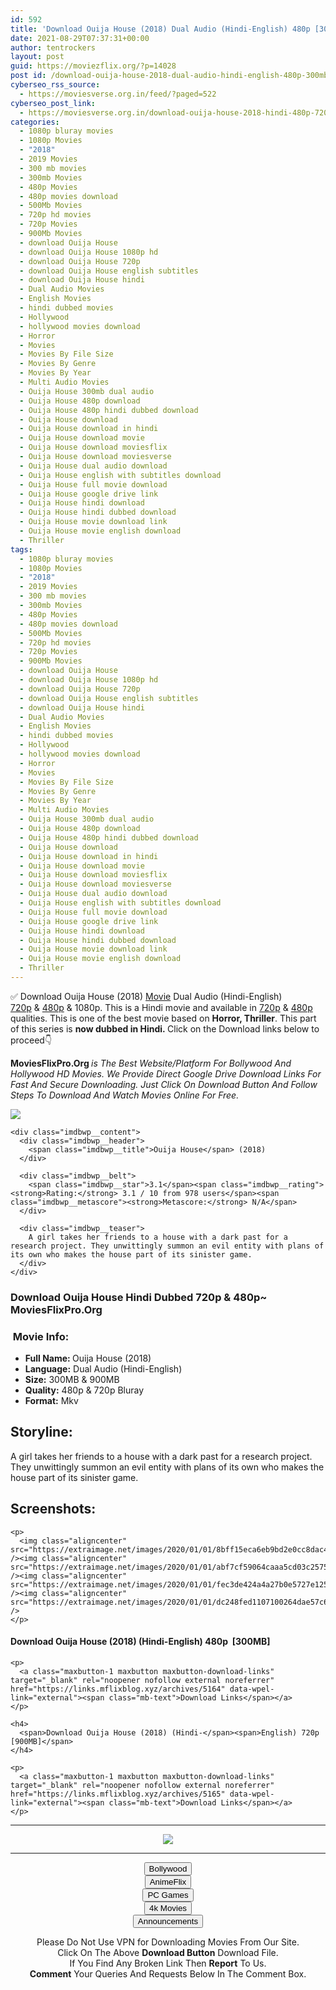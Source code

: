 ```yaml
---
id: 592
title: 'Download Ouija House (2018) Dual Audio (Hindi-English) 480p [300MB] || 720p [900MB]'
date: 2021-08-29T07:37:31+00:00
author: tentrockers
layout: post
guid: https://moviezflix.org/?p=14028
post id: /download-ouija-house-2018-dual-audio-hindi-english-480p-300mb-720p-900mb/
cyberseo_rss_source:
  - https://moviesverse.org.in/feed/?paged=522
cyberseo_post_link:
  - https://moviesverse.org.in/download-ouija-house-2018-hindi-480p-720p/
categories:
  - 1080p bluray movies
  - 1080p Movies
  - "2018"
  - 2019 Movies
  - 300 mb movies
  - 300mb Movies
  - 480p Movies
  - 480p movies download
  - 500Mb Movies
  - 720p hd movies
  - 720p Movies
  - 900Mb Movies
  - download Ouija House
  - download Ouija House 1080p hd
  - download Ouija House 720p
  - download Ouija House english subtitles
  - download Ouija House hindi
  - Dual Audio Movies
  - English Movies
  - hindi dubbed movies
  - Hollywood
  - hollywood movies download
  - Horror
  - Movies
  - Movies By File Size
  - Movies By Genre
  - Movies By Year
  - Multi Audio Movies
  - Ouija House 300mb dual audio
  - Ouija House 480p download
  - Ouija House 480p hindi dubbed download
  - Ouija House download
  - Ouija House download in hindi
  - Ouija House download movie
  - Ouija House download moviesflix
  - Ouija House download moviesverse
  - Ouija House dual audio download
  - Ouija House english with subtitles download
  - Ouija House full movie download
  - Ouija House google drive link
  - Ouija House hindi download
  - Ouija House hindi dubbed download
  - Ouija House movie download link
  - Ouija House movie english download
  - Thriller
tags:
  - 1080p bluray movies
  - 1080p Movies
  - "2018"
  - 2019 Movies
  - 300 mb movies
  - 300mb Movies
  - 480p Movies
  - 480p movies download
  - 500Mb Movies
  - 720p hd movies
  - 720p Movies
  - 900Mb Movies
  - download Ouija House
  - download Ouija House 1080p hd
  - download Ouija House 720p
  - download Ouija House english subtitles
  - download Ouija House hindi
  - Dual Audio Movies
  - English Movies
  - hindi dubbed movies
  - Hollywood
  - hollywood movies download
  - Horror
  - Movies
  - Movies By File Size
  - Movies By Genre
  - Movies By Year
  - Multi Audio Movies
  - Ouija House 300mb dual audio
  - Ouija House 480p download
  - Ouija House 480p hindi dubbed download
  - Ouija House download
  - Ouija House download in hindi
  - Ouija House download movie
  - Ouija House download moviesflix
  - Ouija House download moviesverse
  - Ouija House dual audio download
  - Ouija House english with subtitles download
  - Ouija House full movie download
  - Ouija House google drive link
  - Ouija House hindi download
  - Ouija House hindi dubbed download
  - Ouija House movie download link
  - Ouija House movie english download
  - Thriller
---
```

<div class="thecontent clearfix">
  <p>
    ✅ Download Ouija House (2018) <a href="https://moviesverse.org.in/category/movies/" data-wpel-link="internal">Movie</a> Dual Audio (Hindi-English) <a href="https://moviesverse.org.in/720p-movies/" data-wpel-link="internal">720p</a>&nbsp;&&nbsp;<a href="https://moviesverse.org.in/480p-movies/" data-wpel-link="internal">480p</a> & 1080p. This is a Hindi movie and available in <a href="https://moviesverse.org.in/720p-movies/" data-wpel-link="internal">720p</a>&nbsp;&&nbsp;<a href="https://moviesverse.org.in/480p-movies/" data-wpel-link="internal">480p</a> qualities. This is one of the best movie based on <strong>Horror, Thriller</strong>. This part of this series is <strong>now dubbed in <span>Hindi.&nbsp;</span></strong><span>Click on the Download links below to proceed👇</span>
  </p>
  
  <p>
    <strong><span>MoviesFlixPro.Org&nbsp;</span></strong><em>is The Best Website/Platform For Bollywood And Hollywood HD Movies. We Provide Direct Google Drive Download Links For Fast And Secure Downloading. Just Click On Download Button And Follow Steps To&nbsp;Download And Watch Movies Online For Free.</em>
  </p>
  
  <div class="imdbwp imdbwp--movie dark">
    <div class="imdbwp__thumb">
      <a class="imdbwp__link" target="_blank" title="Ouija House" href="https://www.imdb.com/title/tt7375304/" rel="nofollow external noopener noreferrer" data-wpel-link="external"><img class="imdbwp__img" src="https://m.media-amazon.com/images/M/MV5BNGFmZTJkMTAtNTRkNy00ZGIwLWFjODctNzQ3ZTdiYjUzZGFjXkEyXkFqcGdeQXVyNjg0MzUyNTg@._V1_SX300.jpg" /></a>
    </div>
    
    <div class="imdbwp__content">
      <div class="imdbwp__header">
        <span class="imdbwp__title">Ouija House</span> (2018)
      </div>
      
      <div class="imdbwp__belt">
        <span class="imdbwp__star">3.1</span><span class="imdbwp__rating"><strong>Rating:</strong> 3.1 / 10 from 978 users</span><span class="imdbwp__metascore"><strong>Metascore:</strong> N/A</span>
      </div>
      
      <div class="imdbwp__teaser">
        A girl takes her friends to a house with a dark past for a research project. They unwittingly summon an evil entity with plans of its own who makes the house part of its sinister game.
      </div>
    </div>
  </div>
  
  <h3>
    <span>Download Ouija House Hindi Dubbed 720p & 480p~ MoviesFlixPro.Org</span>
  </h3>
  
  <h3>
    <span>&nbsp;Movie Info:&nbsp;</span>
  </h3>
  
  <ul>
    <li>
      <strong>Full Name: </strong>Ouija House (2018)
    </li>
    <li>
      <strong>Language:</strong> Dual Audio (Hindi-English)
    </li>
    <li>
      <strong>Size:</strong> 300MB & 900MB
    </li>
    <li>
      <strong>Quality:</strong> 480p & 720p Bluray
    </li>
    <li>
      <strong>Format:</strong>&nbsp;Mkv
    </li>
  </ul>
  
  <h2>
    <span>Storyline:</span>
  </h2>
  
  <p>
    A girl takes her friends to a house with a dark past for a research project. They unwittingly summon an evil entity with plans of its own who makes the house part of its sinister game.
  </p>
  
  <div class="summary_text">
    <h2>
      <span>Screenshots:</span>
    </h2>
    
    <p>
      <img class="aligncenter" src="https://extraimage.net/images/2020/01/01/8bff15eca6eb9bd2e0cc8dac4a865faf.jpg" /><img class="aligncenter" src="https://extraimage.net/images/2020/01/01/abf7cf59064caaa5cd03c25757114b9e.jpg" /><img class="aligncenter" src="https://extraimage.net/images/2020/01/01/fec3de424a4a27b0e5727e12587c4813.jpg" /><img class="aligncenter" src="https://extraimage.net/images/2020/01/01/dc248fed1107100264dae57c63c59b48.jpg" />
    </p>
  </div>
  
  <div class="inline canwrap">
    <h4>
      <span>Download Ouija House (2018) (Hindi-English) </span><span>480p&nbsp; [300MB]</span>
    </h4>
    
    <p>
      <a class="maxbutton-1 maxbutton maxbutton-download-links" target="_blank" rel="noopener nofollow external noreferrer" href="https://links.mflixblog.xyz/archives/5164" data-wpel-link="external"><span class="mb-text">Download Links</span></a>
    </p>
    
    <h4>
      <span>Download Ouija House (2018) (Hindi-</span><span>English) 720p [900MB]</span>
    </h4>
    
    <p>
      <a class="maxbutton-1 maxbutton maxbutton-download-links" target="_blank" rel="noopener nofollow external noreferrer" href="https://links.mflixblog.xyz/archives/5165" data-wpel-link="external"><span class="mb-text">Download Links</span></a>
    </p>
  </div>
</div>

<center>
  </p> 
  
  <hr />
  
  <p>
    <a href="http://gdrivepro.xyz/join.php" data-wpel-link="external" target="_blank" rel="nofollow external noopener noreferrer"><img src="https://i.imgur.com/FhMdWdW.png" /></a>
  </p>
  
  <hr />
  
  <p>
    <a href="https://dogemovies.xyz" target="_blank" data-wpel-link="external" rel="nofollow external noopener noreferrer"><button class="button button5">Bollywood</button></a><br /> <a href="https://animeflix.in" target="_blank" data-wpel-link="external" rel="nofollow external noopener noreferrer"><button class="button button5">AnimeFlix</button></a><br /> <a href="https://gamesflix.net/" target="_blank" data-wpel-link="external" rel="nofollow external noopener noreferrer"><button class="button button5">PC Games</button></a><br /> <a href="https://uhdmovies.in" target="_blank" data-wpel-link="external" rel="nofollow external noopener noreferrer"><button class="button button5">4k Movies</button></a><br /> <a href="https://moviesverse.org.in/announcements/" target="_blank" data-wpel-link="internal" rel="noopener"><button class="button button5">Announcements</button></a>
  </p>
  
  <div class="alert alert-danger">
    Please Do Not Use VPN for Downloading Movies From Our Site.
  </div>
  
  <div class="alert alert-success">
    Click On The Above <strong>Download Button</strong> Download File.
  </div>
  
  <div class="alert alert-warning">
    If You Find Any Broken Link Then <strong>Report</strong> To Us.
  </div>
  
  <div class="alert alert-info">
    <strong>Comment</strong> Your Queries And Requests Below In The Comment Box.
  </div>
  
  <p>
    </center>
  </p>